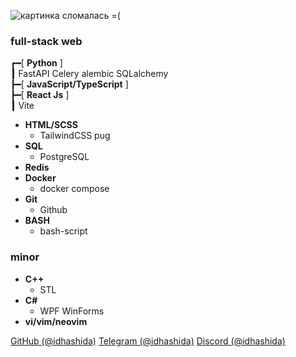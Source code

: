 ![картинка сломалась =(](https://i.imgur.com/fETQyjG.png)
### full-stack web
┏━[ **Python** ] <br>
**┃** FastAPI Celery alembic SQLalchemy <br>
┣━[ **JavaScript/TypeScript** ] <br>
┣━[ **React Js** ] <br>
**┃** Vite <br>
* **HTML/SCSS**
  - TailwindCSS pug
* **SQL**
  - PostgreSQL
* **Redis**
* **Docker**
  - docker compose
* **Git**
  - Github
* **BASH**
  - bash-script
### minor
* **C++**
  - STL
* **C#**
  - WPF WinForms
* **vi/vim/neovim**

[GitHub (@idhashida)](https://github.com/idhashida)
[Telegram (@idhashida)](https://t.me/idhashida)
[Discord (@idhashida)](https://discordapp.com/users/517293553555079171)
